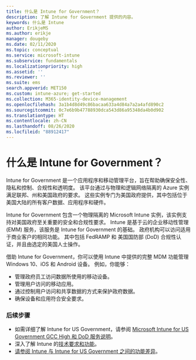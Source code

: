 ```yaml
---
title: 什么是 Intune for Government？
description: 了解 Intune for Government 提供的内容。
keywords: 什么是 Intune
author: ErikjeMS
ms.author: erikje
manager: dougeby
ms.date: 02/11/2020
ms.topic: conceptual
ms.service: microsoft-intune
ms.subservice: fundamentals
ms.localizationpriority: high
ms.assetid: ''
ms.reviewer: ''
ms.suite: ems
search.appverid: MET150
ms.custom: intune-azure; get-started
ms.collection: M365-identity-device-management
ms.openlocfilehash: 3a1b4d8d49c86bacaa633a4d84a7a2a4afd890c2
ms.sourcegitcommit: 0c7e6b9b47788930dca543d86a95348da4b0d902
ms.translationtype: HT
ms.contentlocale: zh-CN
ms.lasthandoff: 08/26/2020
ms.locfileid: "88912417"
---
```

# <a name="what-is-intune-for-government"></a>什么是 Intune for Government？

Intune for Government 是一个应用程序和移动管理平台，旨在帮助确保安全性、隐私和控制、合规性和透明度。 该平台通过与物理和逻辑网络隔离的 Azure 实例满足联邦、州和美国政府的要求。 这些实例专门为美国政府提供，其中包括位于美国大陆的所有客户数据、应用程序和硬件。 

Intune for Government 包含一个物理隔离的 Microsoft Intune 实例，该实例支持对美国政府至关重要的安全和合规性要求。 Intune 是基于云的企业移动性管理 (EMM) 服务，该服务是 Intune for Government 的基础。 政府机构可以访问适用于商业客户的相同功能。 其中包括 FedRAMP 和 美国国防部 (DoD) 合规性认证，并且由选定的美国人士操作。

借助 Intune for Government，你可以使用 Intune 中提供的完整 MDM 功能管理 Windows 10、iOS 和 Android 设备。 例如，你能够：

- 管理政府员工访问数据所使用的移动设备。
- 管理用户访问的移动应用。
- 通过控制用户访问和共享数据的方式来保护政府数据。
- 确保设备和应用符合安全要求。

### <a name="next-steps"></a>后续步骤
- 如需详细了解 Intune for US Government，请参阅 [Microsoft Intune for US Government GCC High 和 DoD 服务说明](/enterprise-mobility-security/solutions/ems-intune-govt-service-description)。
- 深入了解 Intune 的[技术要求和功能](/intune/supported-devices-browsers)。
- [请参阅 Intune 与 Intune for US Government 之间的功能差异](/enterprise-mobility-security/solutions/ems-intune-govt-service-description)。